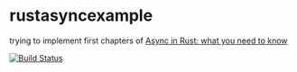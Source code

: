 # rustasyncexample

trying to implement first chapters of [Async in Rust: what you need to know](https://aturon.github.io/apr/)

[![Build Status](https://travis-ci.com/bogdad/rustasyncexample.svg?branch=master)](https://travis-ci.com/bogdad/rustasyncexample)
